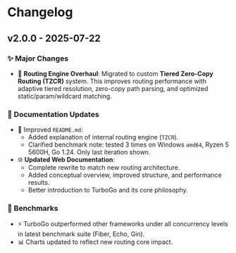 # Changelog

## v2.0.0 - 2025-07-22

### ✨ Major Changes
- 🔁 **Routing Engine Overhaul**: Migrated to custom **Tiered Zero-Copy Routing (TZCR)** system. This improves routing performance with adaptive tiered resolution, zero-copy path parsing, and optimized static/param/wildcard matching.

### 📝 Documentation Updates
- 📄 Improved `README.md`:
  - Added explanation of internal routing engine (`TZCR`).
  - Clarified benchmark note: tested 3 times on Windows `amd64`, Ryzen 5 5600H, Go 1.24. Only last iteration shown.
- 🌐 **Updated Web Documentation**:
  - Complete rewrite to match new routing architecture.
  - Added conceptual overview, improved structure, and performance results.
  - Better introduction to TurboGo and its core philosophy.

### 🧪 Benchmarks
- ⚡ TurboGo outperformed other frameworks under all concurrency levels in latest benchmark suite (Fiber, Echo, Gin).
- 📊 Charts updated to reflect new routing core impact.
